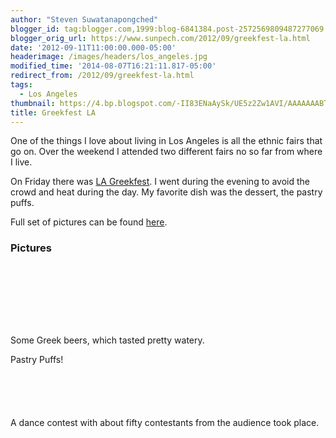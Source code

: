 ```yaml
---
author: "Steven Suwatanapongched"
blogger_id: tag:blogger.com,1999:blog-6841384.post-2572569809487277069
blogger_orig_url: https://www.sunpech.com/2012/09/greekfest-la.html
date: '2012-09-11T11:00:00.000-05:00'
headerimage: /images/headers/los_angeles.jpg
modified_time: '2014-08-07T16:21:11.817-05:00'
redirect_from: /2012/09/greekfest-la.html
tags:
  - Los Angeles
thumbnail: https://4.bp.blogspot.com/-II83ENaAySk/UE5z2Zw1AVI/AAAAAAABTzQ/JBqFaiTADEI/s400/2012-09-07.jpg
title: Greekfest LA
---
```



One of the things I love about living in Los Angeles is all the ethnic fairs that go on. Over the weekend I attended two different fairs no so far from where I live.

On Friday there was <a href="https://www.lagreekfest.com/">LA Greekfest</a>. I went during the evening to avoid the crowd and heat during the day. My favorite dish was the dessert, the pastry puffs.

Full set of pictures can be found <a href="https://picasaweb.google.com/101693597219413173200/2012LAGreekfest">here</a>.

### Pictures

<a href="https://4.bp.blogspot.com/-II83ENaAySk/UE5z2Zw1AVI/AAAAAAABTzQ/JBqFaiTADEI/s400/2012-09-07.jpg" alt="" ><img   border="0" src="https://4.bp.blogspot.com/-II83ENaAySk/UE5z2Zw1AVI/AAAAAAABTzQ/JBqFaiTADEI/s800/2012-09-07.jpg" alt="" /></a>

<a href="https://2.bp.blogspot.com/-AcKlKpPuPe0/UE5z7eJC4nI/AAAAAAABTz4/ZsU0fkBvib0/s400/2012-09-07-11.jpg" alt="" ><img   border="0" src="https://2.bp.blogspot.com/-AcKlKpPuPe0/UE5z7eJC4nI/AAAAAAABTz4/ZsU0fkBvib0/s800/2012-09-07-11.jpg" alt="" /></a>

<a href="https://3.bp.blogspot.com/-nM4dg11140I/UE50APMN4PI/AAAAAAABT0g/pwf_8l8ILgo/s400/2012-09-07-19.jpg" alt="" ><img   border="0" src="https://3.bp.blogspot.com/-nM4dg11140I/UE50APMN4PI/AAAAAAABT0g/pwf_8l8ILgo/s800/2012-09-07-19.jpg" alt="" /></a>

<a href="https://1.bp.blogspot.com/-lmVrReJYxQY/UE50KkN03DI/AAAAAAABT14/AOsDYdK-DjQ/s400/2012-09-07-34.jpg" alt="" ><img   border="0" src="https://1.bp.blogspot.com/-lmVrReJYxQY/UE50KkN03DI/AAAAAAABT14/AOsDYdK-DjQ/s800/2012-09-07-34.jpg" alt="" /></a>

<a href="https://2.bp.blogspot.com/-Whm-VKTiG-Y/UE50E3QD5DI/AAAAAAABT1I/v3Wm5Yjo0bs/s400/2012-09-07-27.jpg" alt="" ><img   border="0" src="https://2.bp.blogspot.com/-Whm-VKTiG-Y/UE50E3QD5DI/AAAAAAABT1I/v3Wm5Yjo0bs/s800/2012-09-07-27.jpg" alt="" /></a>

<a href="https://3.bp.blogspot.com/-RigiHA6k1JU/UE50Fru4QKI/AAAAAAABT1Q/lmkRY9naTd0/s400/2012-09-07-28.jpg" alt="" ><img   border="0" src="https://3.bp.blogspot.com/-RigiHA6k1JU/UE50Fru4QKI/AAAAAAABT1Q/lmkRY9naTd0/s800/2012-09-07-28.jpg" alt="" /></a>

<a href="https://2.bp.blogspot.com/-VfAso7BdmjU/UE50Ou7zZaI/AAAAAAABT2g/rUUWCuCELxY/s400/2012-09-07-40.jpg" alt="" ><img   border="0" src="https://2.bp.blogspot.com/-VfAso7BdmjU/UE50Ou7zZaI/AAAAAAABT2g/rUUWCuCELxY/s800/2012-09-07-40.jpg" alt="" /></a>

<a href="https://1.bp.blogspot.com/-NplXN7w9KFU/UE50P7iBrJI/AAAAAAABT2o/uB49IerPIUo/s400/2012-09-07-42.jpg" alt="" ><img   border="0" src="https://1.bp.blogspot.com/-NplXN7w9KFU/UE50P7iBrJI/AAAAAAABT2o/uB49IerPIUo/s800/2012-09-07-42.jpg" alt="" /></a>

Some Greek beers, which tasted pretty watery.
<a href="https://1.bp.blogspot.com/-I-BNez5a6wY/UE50ThVh2yI/AAAAAAABT3I/wi5XYcHqOp0/s400/2012-09-07-54.jpg" alt="" ><img   border="0" src="https://1.bp.blogspot.com/-I-BNez5a6wY/UE50ThVh2yI/AAAAAAABT3I/wi5XYcHqOp0/s800/2012-09-07-54.jpg" alt="" /></a>

Pastry Puffs!
<a href="https://3.bp.blogspot.com/-SD5JwgPB_IM/UE50CGnI37I/AAAAAAABT0w/jaJmgi3yAuc/s400/2012-09-07-23.jpg" alt="" ><img   border="0" src="https://3.bp.blogspot.com/-SD5JwgPB_IM/UE50CGnI37I/AAAAAAABT0w/jaJmgi3yAuc/s800/2012-09-07-23.jpg" alt="" /></a>

<a href="https://2.bp.blogspot.com/-Ghpdaa11yiU/UE50Q7DlNwI/AAAAAAABT2w/AVYEZQ17cyw/s400/2012-09-07-47.jpg" alt="" ><img   border="0" src="https://2.bp.blogspot.com/-Ghpdaa11yiU/UE50Q7DlNwI/AAAAAAABT2w/AVYEZQ17cyw/s800/2012-09-07-47.jpg" alt="" /></a>

<a href="https://3.bp.blogspot.com/-3oXPGyCdAxc/UE50VZ16yEI/AAAAAAABT3Y/tjXEyNG3-W8/s400/2012-09-07-59.jpg" alt="" ><img   border="0" src="https://3.bp.blogspot.com/-3oXPGyCdAxc/UE50VZ16yEI/AAAAAAABT3Y/tjXEyNG3-W8/s800/2012-09-07-59.jpg" alt="" /></a>

<a href="https://2.bp.blogspot.com/-cRmsb6pWgQY/UE50XymKcEI/AAAAAAABT3o/j_xxrRVr_q8/s400/2012-09-07-64.jpg" alt="" ><img   border="0" src="https://2.bp.blogspot.com/-cRmsb6pWgQY/UE50XymKcEI/AAAAAAABT3o/j_xxrRVr_q8/s800/2012-09-07-64.jpg" alt="" /></a>

<a href="https://2.bp.blogspot.com/-rQkKESHA4Wg/UE50ZS6aiPI/AAAAAAABT3w/tVqbf8yzU5s/s400/2012-09-07-65.jpg" alt="" ><img   border="0" src="https://2.bp.blogspot.com/-rQkKESHA4Wg/UE50ZS6aiPI/AAAAAAABT3w/tVqbf8yzU5s/s800/2012-09-07-65.jpg" alt="" /></a>

<a href="https://2.bp.blogspot.com/-xNVQzAqJMDU/UE50aakKsSI/AAAAAAABT34/sH8T7uinIhg/s400/2012-09-07-67.jpg" alt="" ><img   border="0" src="https://2.bp.blogspot.com/-xNVQzAqJMDU/UE50aakKsSI/AAAAAAABT34/sH8T7uinIhg/s800/2012-09-07-67.jpg" alt="" /></a>

A dance contest with about fifty contestants from the audience took place.
<a href="https://3.bp.blogspot.com/-D9tViu9cWZ4/UE50hps7OSI/AAAAAAABT4w/a0fMW9DIj1k/s400/2012-09-07-95.jpg" alt="" ><img   border="0" src="https://3.bp.blogspot.com/-D9tViu9cWZ4/UE50hps7OSI/AAAAAAABT4w/a0fMW9DIj1k/s800/2012-09-07-95.jpg" alt="" /></a>

<a href="https://3.bp.blogspot.com/-xE15HZbHt7M/UE50kltEBcI/AAAAAAABT5I/5zOlVJehVU4/s400/2012-09-07-111.jpg" alt="" ><img   border="0" src="https://3.bp.blogspot.com/-xE15HZbHt7M/UE50kltEBcI/AAAAAAABT5I/5zOlVJehVU4/s800/2012-09-07-111.jpg" alt="" /></a>

<a href="https://3.bp.blogspot.com/-bvj-HmJEJLA/UE50nzyeZZI/AAAAAAABT5g/4PJZF-0RWEQ/s400/2012-09-07-121.jpg" alt="" ><img   border="0" src="https://3.bp.blogspot.com/-bvj-HmJEJLA/UE50nzyeZZI/AAAAAAABT5g/4PJZF-0RWEQ/s800/2012-09-07-121.jpg" alt="" /></a>